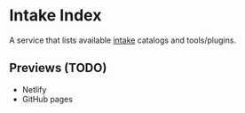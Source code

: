 # Intake Index

A service that lists available [intake](https://github.com/intake/intake) catalogs and tools/plugins.

## Previews (TODO)

- Netlify
- GitHub pages
